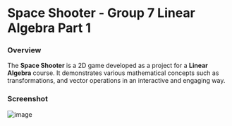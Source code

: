 # Space Shooter - Group 7 Linear Algebra Part 1

### Overview

The **Space Shooter** is a 2D game developed as a project for a **Linear Algebra** course. It demonstrates various mathematical concepts such as transformations, and vector operations in an interactive and engaging way.

### Screenshot
![image](https://github.com/user-attachments/assets/54b81f4a-2685-4a4a-8c9e-e6abe7f0b051)
